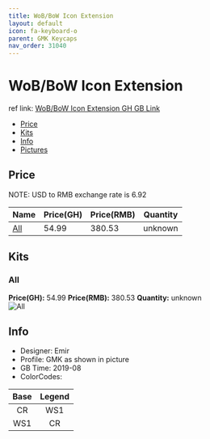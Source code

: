 ```yaml
---
title: WoB/BoW Icon Extension
layout: default
icon: fa-keyboard-o
parent: GMK Keycaps
nav_order: 31040
---
```


# WoB/BoW Icon Extension

ref link: [WoB/BoW Icon Extension GH GB Link](https://geekhack.org/index.php?topic=101664.0)

* [Price](#price)
* [Kits](#kits)
* [Info](#info)
* [Pictures](#pictures)


## Price  
NOTE: USD to RMB exchange rate is 6.92

| Name          | Price(GH)    |  Price(RMB) | Quantity |
| ------------- | ------------ |  ---------- | -------- |
|[All](#all)|54.99|380.53|unknown|


## Kits
### All
**Price(GH):** 54.99    **Price(RMB):** 380.53    **Quantity:** unknown  
<img src="{{ 'assets/images/gmk-keycaps/wobbowiconextension/kits_pics/all.jpg' | relative_url }}" alt="All" class="image featured">


## Info
* Designer: Emir
* Profile: GMK as shown in picture
* GB Time: 2019-08
* ColorCodes:  

Base | Legend
:------:|:------:
CR|WS1
WS1|CR
